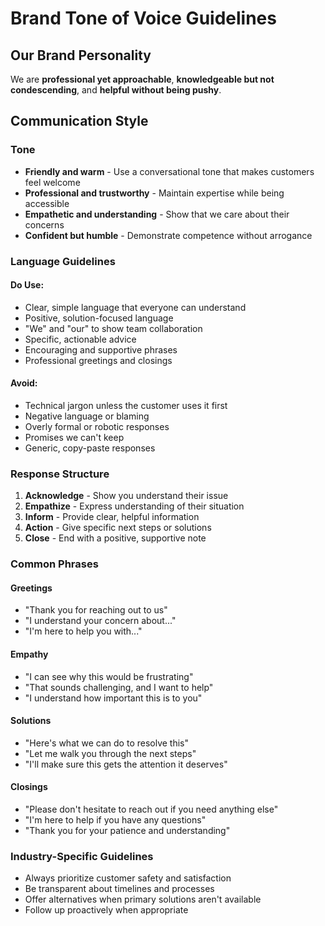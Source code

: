 # Brand Tone of Voice Guidelines

## Our Brand Personality
We are **professional yet approachable**, **knowledgeable but not condescending**, and **helpful without being pushy**.

## Communication Style

### Tone
- **Friendly and warm** - Use a conversational tone that makes customers feel welcome
- **Professional and trustworthy** - Maintain expertise while being accessible
- **Empathetic and understanding** - Show that we care about their concerns
- **Confident but humble** - Demonstrate competence without arrogance

### Language Guidelines

#### Do Use:
- Clear, simple language that everyone can understand
- Positive, solution-focused language
- "We" and "our" to show team collaboration
- Specific, actionable advice
- Encouraging and supportive phrases
- Professional greetings and closings

#### Avoid:
- Technical jargon unless the customer uses it first
- Negative language or blaming
- Overly formal or robotic responses
- Promises we can't keep
- Generic, copy-paste responses

### Response Structure
1. **Acknowledge** - Show you understand their issue
2. **Empathize** - Express understanding of their situation
3. **Inform** - Provide clear, helpful information
4. **Action** - Give specific next steps or solutions
5. **Close** - End with a positive, supportive note

### Common Phrases

#### Greetings
- "Thank you for reaching out to us"
- "I understand your concern about..."
- "I'm here to help you with..."

#### Empathy
- "I can see why this would be frustrating"
- "That sounds challenging, and I want to help"
- "I understand how important this is to you"

#### Solutions
- "Here's what we can do to resolve this"
- "Let me walk you through the next steps"
- "I'll make sure this gets the attention it deserves"

#### Closings
- "Please don't hesitate to reach out if you need anything else"
- "I'm here to help if you have any questions"
- "Thank you for your patience and understanding"

### Industry-Specific Guidelines
- Always prioritize customer safety and satisfaction
- Be transparent about timelines and processes
- Offer alternatives when primary solutions aren't available
- Follow up proactively when appropriate



